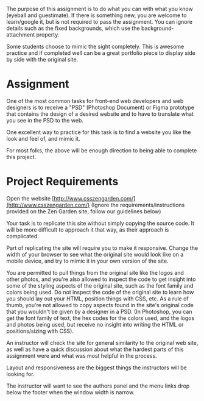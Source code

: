 The purpose of this assignment is to do what you can with what you know (eyeball and guestimate). If there is something new, you are welcome to learn/google it, but is not required to pass the assignment. You can ignore details such as the fixed backgrounds, which use the background-attachment property.

Some students choose to mimic the sight completely. This is awesome practice and if completed well can be a great portfolio piece to display side by side with the original site.

# **Assignment**

One of the most common tasks for front-end web developers and web designers is to receive a "PSD" (Photoshop Document) or Figma prototype that contains the design of a desired website and to have to translate what you see in the PSD to the web.

One excellent way to practice for this task is to find a website you like the look and feel of, and mimic it.

For most folks, the above will be enough direction to being able to complete this project. 

# **Project Requirements**

Open the website [http://www.csszengarden.com/](http://www.csszengarden.com/) (Ignore the requirements/instructions provided on the Zen Garden site, follow our guidelines below)

Your task is to replicate this site without simply copying the source code. It will be more difficult to approach it that way, as their approach is complicated.

Part of replicating the site will require you to make it responsive. Change the width of your browser to see what the original site would look like on a mobile device, and try to mimic it in your own version of the site.

You are permitted to pull things from the original site like the logos and other photos, and you're also allowed to inspect the code to get insight into some of the styling aspects of the original site, such as the font family and colors being used. Do not inspect the code of the original site to learn how you should lay out your HTML, position things with CSS, etc. As a rule of thumb, you're not allowed to copy aspects found in the site's original code that you wouldn't be given by a designer in a PSD. (In Photoshop, you can get the font family of text, the hex codes for the colors used, and the logos and photos being used, but receive no insight into writing the HTML or positions/sizing with CSS).

An instructor will check the site for general similarity to the original web site, as well as have a quick discussion about what the hardest parts of this assignment were and what was most helpful in the process.

Layout and responsiveness are the biggest things the instructors will be looking for.

The instructor will want to see the authors panel and the menu links drop below the footer when the window width is narrow.